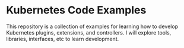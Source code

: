 # Kubernetes Code Examples
This repository is a collection of examples for learning how to develop Kubernetes plugins, extensions, and controllers. I will explore tools, libraries, interfaces, etc to learn development.

